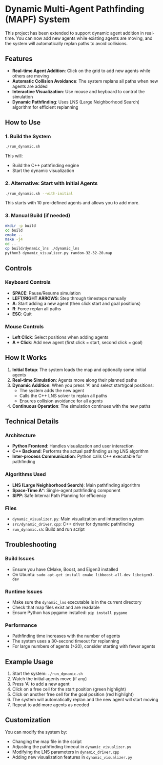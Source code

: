 # Dynamic Multi-Agent Pathfinding (MAPF) System

This project has been extended to support dynamic agent addition in real-time. You can now add new agents while existing agents are moving, and the system will automatically replan paths to avoid collisions.

## Features

- **Real-time Agent Addition**: Click on the grid to add new agents while others are moving
- **Automatic Collision Avoidance**: The system replans all paths when new agents are added
- **Interactive Visualization**: Use mouse and keyboard to control the simulation
- **Dynamic Pathfinding**: Uses LNS (Large Neighborhood Search) algorithm for efficient replanning

## How to Use

### 1. Build the System

```bash
./run_dynamic.sh
```

This will:
- Build the C++ pathfinding engine
- Start the dynamic visualization

### 2. Alternative: Start with Initial Agents

```bash
./run_dynamic.sh --with-initial
```

This starts with 10 pre-defined agents and allows you to add more.

### 3. Manual Build (if needed)

```bash
mkdir -p build
cd build
cmake ..
make -j4
cd ..
cp build/dynamic_lns ./dynamic_lns
python3 dynamic_visualizer.py random-32-32-20.map
```

## Controls

### Keyboard Controls
- **SPACE**: Pause/Resume simulation
- **LEFT/RIGHT ARROWS**: Step through timesteps manually
- **A**: Start adding a new agent (then click start and goal positions)
- **R**: Force replan all paths
- **ESC**: Quit

### Mouse Controls
- **Left Click**: Select positions when adding agents
- **A + Click**: Add new agent (first click = start, second click = goal)

## How It Works

1. **Initial Setup**: The system loads the map and optionally some initial agents
2. **Real-time Simulation**: Agents move along their planned paths
3. **Dynamic Addition**: When you press 'A' and select start/goal positions:
   - The system adds the new agent
   - Calls the C++ LNS solver to replan all paths
   - Ensures collision avoidance for all agents
4. **Continuous Operation**: The simulation continues with the new paths

## Technical Details

### Architecture
- **Python Frontend**: Handles visualization and user interaction
- **C++ Backend**: Performs the actual pathfinding using LNS algorithm
- **Inter-process Communication**: Python calls C++ executable for pathfinding

### Algorithms Used
- **LNS (Large Neighborhood Search)**: Main pathfinding algorithm
- **Space-Time A***: Single-agent pathfinding component
- **SIPP**: Safe Interval Path Planning for efficiency

### Files
- `dynamic_visualizer.py`: Main visualization and interaction system
- `src/dynamic_driver.cpp`: C++ driver for dynamic pathfinding
- `run_dynamic.sh`: Build and run script

## Troubleshooting

### Build Issues
- Ensure you have CMake, Boost, and Eigen3 installed
- On Ubuntu: `sudo apt-get install cmake libboost-all-dev libeigen3-dev`

### Runtime Issues
- Make sure the `dynamic_lns` executable is in the current directory
- Check that map files exist and are readable
- Ensure Python has pygame installed: `pip install pygame`

### Performance
- Pathfinding time increases with the number of agents
- The system uses a 30-second timeout for replanning
- For large numbers of agents (>20), consider starting with fewer agents

## Example Usage

1. Start the system: `./run_dynamic.sh`
2. Watch the initial agents move (if any)
3. Press 'A' to add a new agent
4. Click on a free cell for the start position (green highlight)
5. Click on another free cell for the goal position (red highlight)
6. The system will automatically replan and the new agent will start moving
7. Repeat to add more agents as needed

## Customization

You can modify the system by:
- Changing the map file in the script
- Adjusting the pathfinding timeout in `dynamic_visualizer.py`
- Modifying the LNS parameters in `dynamic_driver.cpp`
- Adding new visualization features in `dynamic_visualizer.py` 